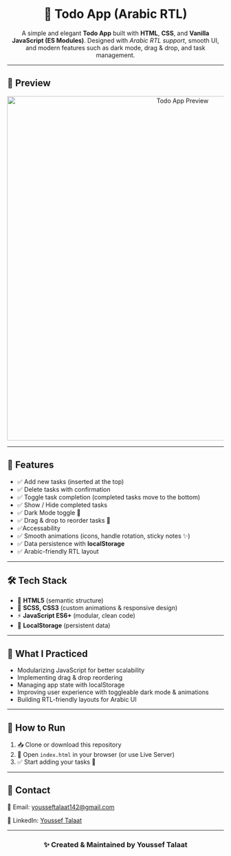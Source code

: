 <h1 align="center">📝 Todo App (Arabic RTL)</h1>

<p align="center">
A simple and elegant <strong>Todo App</strong> built with <strong>HTML</strong>, <strong>CSS</strong>, and <strong>Vanilla JavaScript (ES Modules)</strong>.  
Designed with <em>Arabic RTL support</em>, smooth UI, and modern features such as dark mode, drag & drop, and task management.  
</p>

<hr>

<h2>📸 Preview</h2>
<div align="center">
  <img src="./assets/screenshot.png" width="800" alt="Todo App Preview"/>
</div>

<hr>

<h2>📱 Features</h2>
<ul>
  <li>✅ Add new tasks (inserted at the top)</li>
  <li>✅ Delete tasks with confirmation</li>
  <li>✅ Toggle task completion (completed tasks move to the bottom)</li>
  <li>✅ Show / Hide completed tasks</li>
  <li>✅ Dark Mode toggle 🌙</li>
  <li>✅ Drag & drop to reorder tasks 🔄</li>
  <li>✅Accessability</li>
  <li>✅ Smooth animations (icons, handle rotation, sticky notes ✨)</li>
  <li>✅ Data persistence with <strong>localStorage</strong></li>
  <li>✅ Arabic-friendly RTL layout</li>
</ul>

<hr>

<h2>🛠️ Tech Stack</h2>
<ul>
  <li>🧱 <strong>HTML5</strong> (semantic structure)</li>
  <li>🎨 <strong>SCSS, CSS3</strong> (custom animations & responsive design)</li>
  <li>⚡ <strong>JavaScript ES6+</strong> (modular, clean code)</li>
  <li>💾 <strong>LocalStorage</strong> (persistent data)</li>
</ul>

<hr>

<h2>🧠 What I Practiced</h2>
<ul>
  <li>Modularizing JavaScript for better scalability</li>
  <li>Implementing drag & drop reordering</li>
  <li>Managing app state with localStorage</li>
  <li>Improving user experience with toggleable dark mode & animations</li>
  <li>Building RTL-friendly layouts for Arabic UI</li>
</ul>

<hr>

<h2>🧪 How to Run</h2>
<ol>
  <li>📥 Clone or download this repository</li>
  <li>📂 Open <code>index.html</code> in your browser (or use Live Server)</li>
  <li>✅ Start adding your tasks 🚀</li>
</ol>

<hr>

<h2>💬 Contact</h2>

<p>📧 Email: <a href="mailto:yousseftalaat142@gmail.com">yousseftalaat142@gmail.com</a></p>
<p>🔗 LinkedIn: <a href="https://www.linkedin.com/in/youssef-talaat-1aa2671b3/">Youssef Talaat</a></p>

---

<h3 align="center">✨ Created & Maintained by <strong>Youssef Talaat</strong></h3>
